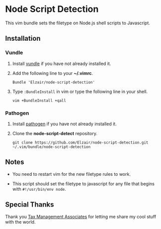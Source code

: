 Node Script Detection
======================

This vim bundle sets the filetype on Node.js shell scripts to Javascript.

Installation
------------

### Vundle

1. Install [vundle](https://github.com/gmarik/Vundle.vim) if you have not already installed it.

2. Add the following line to your **~/.vimrc**.

    `Bundle 'Elzair/node-script-detection'`

3. Type `:BundleInstall` in vim or type the following line in your shell.

    `vim +BundleInstall +qall`

### Pathogen

1. Install [pathogen](https://github.com/tpope/vim-pathogen) if you have not already installed it.

2. Clone the **node-script-detect** repository.

    `git clone https://github.com/Elzair/node-script-detection.git ~/.vim/bundle/node-script-detection`

Notes
-----

* You need to restart vim for the new filetype rules to work.

* This script should set the filetype to javascript for any file that begins with `#!/usr/bin/env node`.

Special Thanks
--------------

Thank you [Tax Management Associates](https://github.com/tma1) for letting me share my cool stuff with the world.
